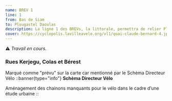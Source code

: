 ```yaml
---
name: BREV 1
line: 1
from: Bas de Siam
to: Plougastel Daoulas
description: La ligne 1 des BREVs, la littorale, permettra de relier Plougastel-Daoulas au centre de Brest en passant par le Moulin Blanc, Océanopolis et le port de commerce en longeant la rade. Cette ligne est déjà aboutie sur plusieurs de ses segments, mais manque de continuité.
cover: https://cyclopolis.lavilleavelo.org/vl1/quai-claude-bernard-4.jpg
---
```


⚠️ *Travail en cours.*


### Rues Kerjegu, Colas et Bérest

Marqué comme "prévu" sur la carte car mentionné par le Schèma Directeur Vélo
::banner{type="info"}
**Schèma Directeur Vélo**

Aménagement des chainons manquants pour le vélo dans le cadre d’une étude urbaine
::

